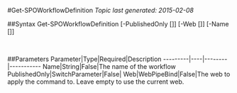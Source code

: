 #Get-SPOWorkflowDefinition
*Topic last generated: 2015-02-08*


##Syntax
    Get-SPOWorkflowDefinition [-PublishedOnly [<SwitchParameter>]] [-Web [<WebPipeBind>]] [-Name [<String>]]

&nbsp;

##Parameters
Parameter|Type|Required|Description
---------|----|--------|-----------
Name|String|False|The name of the workflow
PublishedOnly|SwitchParameter|False|
Web|WebPipeBind|False|The web to apply the command to. Leave empty to use the current web.
